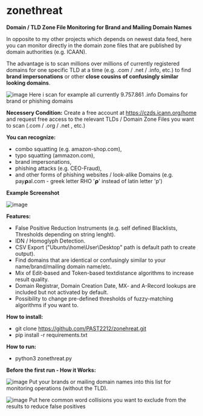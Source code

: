 # zonethreat
**Domain / TLD Zone File Monitoring for Brand and Mailing Domain Names**

In opposite to my other projects which depends on newest data feed, here you can monitor directly in the domain zone files that are published by domain authorities (e.g. ICAAN).

The advantage is to scan millions over millions of currently registered domains for one specific TLD at a time (e.g. .com / .net / .info, etc.) to find **brand impersonations** or other **close cousins of confusingly similar looking domains**. 

![image](https://user-images.githubusercontent.com/124390875/219959254-7ad12944-f42f-4b2e-95e7-ca2741927d04.png)
Here i scan for example all currently 9.757.861 .info Domains for brand or phishing domains

**Necessery Condition:**
Create a free account at https://czds.icann.org/home and request free access to the relevant TLDs / Domain Zone Files you want to scan (.com / .org / .net , etc.)

**You can recognize:**
- combo squatting (e.g. amazon-shop.com), 
- typo squatting (ammazon.com), 
- brand impersonations, 
- phishing attacks (e.g. CEO-Fraud),
- and other forms of phishing websites / look-alike Domains (e.g. 𝗉ay𝞀al.com - greek letter RHO '𝞀' instead of latin letter 'p')

**Example Screenshot**

![image](https://user-images.githubusercontent.com/124390875/219959586-d78cbaac-20ae-4092-ae4e-b58ad1fdb19d.png)


**Features:**
- False Positive Reduction Instruments (e.g. self defined Blacklists, Thresholds depending on string lenght).
- IDN / Homoglyph Detection.
- CSV Export ("Ubuntu\home\User\Desktop" path is default path to create output).
- Find domains that are identical or confusingly similar to your name/brand/mailing domain name/etc.
- Mix of Edit-based and Token-based textdistance algorithms to increase result quality.
- Domain Registrar, Domain Creation Date, MX- and A-Record lookups are included but not activated by default.
- Possibility to change pre-defined thresholds of fuzzy-matching algorithms if you want to.

**How to install:**
- git clone https://github.com/PAST2212/zonehreat.git
- pip install -r requirements.txt

**How to run:**
- python3 zonethreat.py

**Before the first run - How it Works:**

![image](https://user-images.githubusercontent.com/124390875/216693263-1f4b68dd-ac95-4bda-8887-dba1044b3103.png)
Put your brands or mailing domain names into this list for monitoring operations (without the TLD).

![image](https://user-images.githubusercontent.com/124390875/216693388-b5543d15-26a0-410d-a62b-6e3764b713b6.png)
Put here common word collisions you want to exclude from the results to reduce false positives
